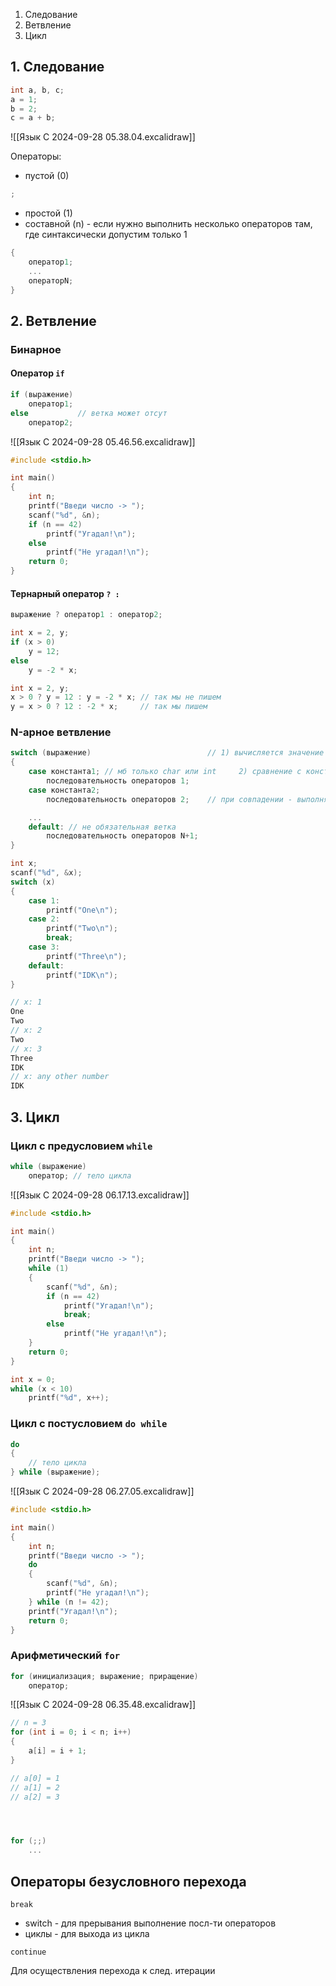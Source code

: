 1. Следование
2. Ветвление
3. Цикл

## 1. Следование

```c
int a, b, c;
a = 1;
b = 2;
c = a + b;
```

![[Язык C 2024-09-28 05.38.04.excalidraw]]

Операторы:
- пустой (0)
```c
;
```
- простой (1)
- составной (n) - если нужно выполнить несколько операторов там, где синтаксически допустим только 1
```c
{
	оператор1;
	...
	операторN;
}
```

## 2. Ветвление

### Бинарное
#### Оператор `if`
```c
if (выражение)
	оператор1;
else           // ветка может отсут
	оператор2;
```

![[Язык C 2024-09-28 05.46.56.excalidraw]]

```c
#include <stdio.h>

int main()
{
	int n;
	printf("Введи число -> ");
	scanf("%d", &n);
	if (n == 42)
		printf("Угадал!\n");
	else
		printf("Не угадал!\n");
	return 0;
}
```


#### Тернарный оператор `? :`
```c
выражение ? оператор1 : оператор2;
```

```c
int x = 2, y;
if (x > 0)
	y = 12;
else
	y = -2 * x;
```

```c
int x = 2, y;
x > 0 ? y = 12 : y = -2 * x; // так мы не пишем
y = x > 0 ? 12 : -2 * x;     // так мы пишем
```

### N-арное ветвление
```c
switch (выражение)                          // 1) вычисляется значение выражения
{
	case константа1; // мб только char или int     2) сравнение с константами
		последовательность операторов 1;
	case константа2;
		последовательность операторов 2;    // при совпадении - выполняется посл-ть

	...
	default: // не обязательная ветка
		последовательность операторов N+1;
}
```

```c
int x;
scanf("%d", &x);
switch (x)
{
	case 1:
		printf("One\n");
	case 2:
		printf("Two\n");
		break;
	case 3:
		printf("Three\n");
	default:
		printf("IDK\n");
}

// x: 1
One
Two
// x: 2
Two
// x: 3
Three
IDK
// x: any other number
IDK
```

## 3. Цикл

### Цикл с предусловием `while`

```c
while (выражение)
	оператор; // тело цикла
```

![[Язык C 2024-09-28 06.17.13.excalidraw]]



```c
#include <stdio.h>

int main()
{
	int n;
	printf("Введи число -> ");
	while (1)
	{
		scanf("%d", &n);
		if (n == 42)
			printf("Угадал!\n");
			break;
		else
			printf("Не угадал!\n");
	}
	return 0;
}
```


```c
int x = 0;
while (x < 10)
	printf("%d", x++);
```


### Цикл с постусловием `do while`

```c
do
{
	// тело цикла
} while (выражение);
```

![[Язык C 2024-09-28 06.27.05.excalidraw]]


```c
#include <stdio.h>

int main()
{
	int n;
	printf("Введи число -> ");
	do
	{
		scanf("%d", &n);
		printf("Не угадал!\n");
	} while (n != 42);
	printf("Угадал!\n");
	return 0;
}
```

### Арифметический `for`

```c
for (инициализация; выражение; приращение)
	оператор;
```

![[Язык C 2024-09-28 06.35.48.excalidraw]]


```c
// n = 3
for (int i = 0; i < n; i++)
{
	a[i] = i + 1;
}

// a[0] = 1
// a[1] = 2
// a[2] = 3




for (;;)
	...

```




## Операторы безусловного перехода

`break`
- switch - для прерывания выполнение посл-ти операторов
- циклы - для выхода из цикла

`continue`

Для осуществления перехода к след. итерации